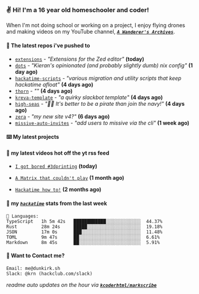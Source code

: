 ### ✌️ Hi! I'm a 16 year old homeschooler and coder!

When I'm not doing school or working on a project, I enjoy flying drones and making videos on my YouTube channel, [**_`A Wanderer's Archives`_**](https://youtube.com/@wanderer.archives).

#### 👷 The latest repos i've pushed to

- [`extensions`](https://github.com/zed-industries/extensions) - _"Extensions for the Zed editor"_ **(today)**
- [`dots`](https://github.com/taciturnaxolotl/dots) - _"Kieran's opinionated (and probably slightly dumb) nix config"_ **(1 day ago)**
- [`hackatime-scripts`](https://github.com/taciturnaxolotl/hackatime-scripts) - _"various migration and utility scripts that keep hackatime afloat"_ **(4 days ago)**
- [`thorn`](https://github.com/taciturnaxolotl/thorn) - _""_ **(4 days ago)**
- [`kreva-template`](https://github.com/taciturnaxolotl/kreva-template) - _"a quirky slackbot template"_ **(4 days ago)**
- [`high-seas`](https://github.com/hackclub/high-seas) - _"🏴‍☠️ It's better to be a pirate than join the navy!"_ **(4 days ago)**
- [`zera`](https://github.com/taciturnaxolotl/zera) - _"my new site v4?"_ **(6 days ago)**
- [`missive-auto-invites`](https://github.com/taciturnaxolotl/missive-auto-invites) - _"add users to missive via the cli"_ **(1 week ago)**

#### ⌨️ My latest projects


#### 🍿 my latest videos hot off the yt rss feed

- [`I got bored #3dprinting`](https://www.youtube.com/watch?v=59f5n1NeItE) **(today)**

- [`A Matrix that couldn't play`](https://www.youtube.com/watch?v=NodwjZF7uZw) **(1 month ago)**

- [`Hackatime how to!`](https://www.youtube.com/watch?v=eKoD9yyr1To) **(2 months ago)**



#### 📡 my [_`hackatime`_](https://waka.hackclub.com) stats from the last week

```text
💾 Languages:
TypeScript   1h 5m 42s   ████████████░░░░░░░░░░░░░  44.37%
Rust         28m 24s     █████░░░░░░░░░░░░░░░░░░░░  19.18%
JSON         17m 0s      ███░░░░░░░░░░░░░░░░░░░░░░  11.48%
TOML         9m 47s      ██░░░░░░░░░░░░░░░░░░░░░░░  6.61%
Markdown     8m 45s      ██░░░░░░░░░░░░░░░░░░░░░░░  5.91%
```

#### 📮 Want to Contact me?

```text
Email: me@dunkirk.sh
Slack: @krn (hackclub.com/slack)
```

_readme auto updates on the hour via [**`kcoderhtml/markscribe`**](https://github.com/kcoderhtml/markscribe)_

